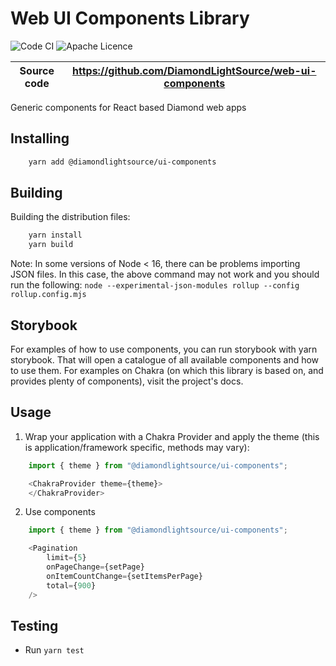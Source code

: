 # Web UI Components Library

![Code CI](https://github.com/DiamondLightSource/web-ui-components/actions/workflows/node.js.yml/badge.svg) ![Apache Licence](https://img.shields.io/badge/License-Apache%202.0-blue.svg)

Source code  |  https://github.com/DiamondLightSource/web-ui-components|
-------------|---------------------------------------------------------|

Generic components for React based Diamond web apps

## Installing

```sh
    yarn add @diamondlightsource/ui-components
```

## Building

Building the distribution files:

```sh
    yarn install
    yarn build
```

Note: In some versions of Node < 16, there can be problems importing JSON files. In this case, the above command may not work and you should run the following:
`node --experimental-json-modules rollup --config rollup.config.mjs`

## Storybook

For examples of how to use components, you can run storybook with yarn storybook. That will open a catalogue of all available components and how to use them. For examples on Chakra (on which this library is based on, and provides plenty of components), visit the project's docs.

## Usage

1. Wrap your application with a Chakra Provider and apply the theme (this is application/framework specific, methods may vary):

```js
    import { theme } from "@diamondlightsource/ui-components";

    <ChakraProvider theme={theme}>
    </ChakraProvider>
```

2. Use components

```js
    import { theme } from "@diamondlightsource/ui-components";

    <Pagination
        limit={5}
        onPageChange={setPage}
        onItemCountChange={setItemsPerPage}
        total={900}
    />
```

## Testing

- Run `yarn test`